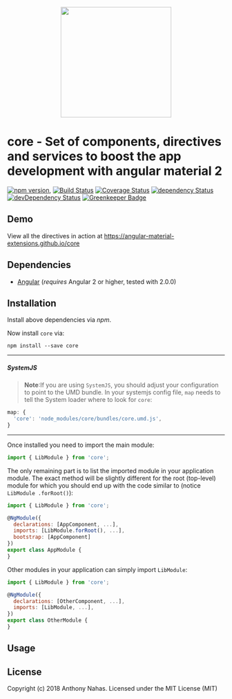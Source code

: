 <p align="center">
  <img height="256px" width="256px" style="text-align: center;" src="https://cdn.rawgit.com/angular-material-extensions/core/master/demo/src/assets/logo.svg">
</p>

# core - Set of components, directives and services to boost the app development with angular material 2

[![npm version](https://badge.fury.io/js/core.svg)](https://badge.fury.io/js/core),
[![Build Status](https://travis-ci.org/angular-material-extensions/core.svg?branch=master)](https://travis-ci.org/angular-material-extensions/core)
[![Coverage Status](https://coveralls.io/repos/github/angular-material-extensions/core/badge.svg?branch=master)](https://coveralls.io/github/angular-material-extensions/core?branch=master)
[![dependency Status](https://david-dm.org/angular-material-extensions/core/status.svg)](https://david-dm.org/angular-material-extensions/core)
[![devDependency Status](https://david-dm.org/angular-material-extensions/core/dev-status.svg?branch=master)](https://david-dm.org/angular-material-extensions/core#info=devDependencies)
[![Greenkeeper Badge](https://badges.greenkeeper.io/angular-material-extensions/core.svg)](https://greenkeeper.io/)

## Demo

View all the directives in action at https://angular-material-extensions.github.io/core

## Dependencies
* [Angular](https://angular.io) (*requires* Angular 2 or higher, tested with 2.0.0)

## Installation
Install above dependencies via *npm*. 

Now install `core` via:
```shell
npm install --save core
```

---
##### SystemJS
>**Note**:If you are using `SystemJS`, you should adjust your configuration to point to the UMD bundle.
In your systemjs config file, `map` needs to tell the System loader where to look for `core`:
```js
map: {
  'core': 'node_modules/core/bundles/core.umd.js',
}
```
---

Once installed you need to import the main module:
```js
import { LibModule } from 'core';
```
The only remaining part is to list the imported module in your application module. The exact method will be slightly
different for the root (top-level) module for which you should end up with the code similar to (notice ` LibModule .forRoot()`):
```js
import { LibModule } from 'core';

@NgModule({
  declarations: [AppComponent, ...],
  imports: [LibModule.forRoot(), ...],  
  bootstrap: [AppComponent]
})
export class AppModule {
}
```

Other modules in your application can simply import ` LibModule `:

```js
import { LibModule } from 'core';

@NgModule({
  declarations: [OtherComponent, ...],
  imports: [LibModule, ...], 
})
export class OtherModule {
}
```

## Usage



## License

Copyright (c) 2018 Anthony Nahas. Licensed under the MIT License (MIT)

